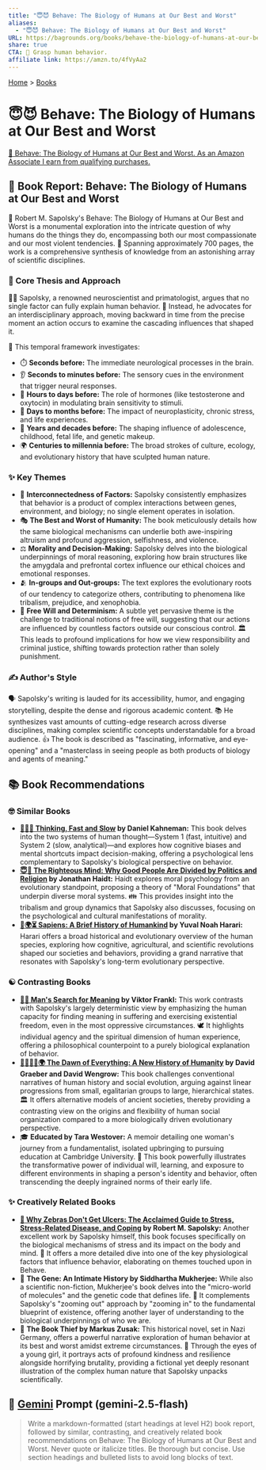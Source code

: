```yaml
---
title: "😇😈 Behave: The Biology of Humans at Our Best and Worst"
aliases:
  - "😇😈 Behave: The Biology of Humans at Our Best and Worst"
URL: https://bagrounds.org/books/behave-the-biology-of-humans-at-our-best-and-worst
share: true
CTA: 🧠 Grasp human behavior.
affiliate link: https://amzn.to/4fVyAa2
---
```

[Home](../index.md) > [Books](./index.md)  
# 😇😈 Behave: The Biology of Humans at Our Best and Worst  
[🛒 Behave: The Biology of Humans at Our Best and Worst. As an Amazon Associate I earn from qualifying purchases.](https://amzn.to/4fVyAa2)  
  
## 📖 Book Report: Behave: The Biology of Humans at Our Best and Worst  
  
🧠 Robert M. Sapolsky's Behave: The Biology of Humans at Our Best and Worst is a monumental exploration into the intricate question of why humans do the things they do, encompassing both our most compassionate and our most violent tendencies. 📑 Spanning approximately 700 pages, the work is a comprehensive synthesis of knowledge from an astonishing array of scientific disciplines.  
  
### 🎯 Core Thesis and Approach  
  
👨‍🔬 Sapolsky, a renowned neuroscientist and primatologist, argues that no single factor can fully explain human behavior. 🤝 Instead, he advocates for an interdisciplinary approach, moving backward in time from the precise moment an action occurs to examine the cascading influences that shaped it.  
  
🧭 This temporal framework investigates:  
* ⏱️ **Seconds before:** The immediate neurological processes in the brain.  
* 👂 **Seconds to minutes before:** The sensory cues in the environment that trigger neural responses.  
* 🧪 **Hours to days before:** The role of hormones (like testosterone and oxytocin) in modulating brain sensitivity to stimuli.  
* 🔄 **Days to months before:** The impact of neuroplasticity, chronic stress, and life experiences.  
* 👶 **Years and decades before:** The shaping influence of adolescence, childhood, fetal life, and genetic makeup.  
* 🌍 **Centuries to millennia before:** The broad strokes of culture, ecology, and evolutionary history that have sculpted human nature.  
  
### ✨ Key Themes  
  
* 🔗 **Interconnectedness of Factors:** Sapolsky consistently emphasizes that behavior is a product of complex interactions between genes, environment, and biology; no single element operates in isolation.  
* 🎭 **The Best and Worst of Humanity:** The book meticulously details how the same biological mechanisms can underlie both awe-inspiring altruism and profound aggression, selfishness, and violence.  
* ⚖️ **Morality and Decision-Making:** Sapolsky delves into the biological underpinnings of moral reasoning, exploring how brain structures like the amygdala and prefrontal cortex influence our ethical choices and emotional responses.  
* 🫂 **In-groups and Out-groups:** The text explores the evolutionary roots of our tendency to categorize others, contributing to phenomena like tribalism, prejudice, and xenophobia.  
* 🤔 **Free Will and Determinism:** A subtle yet pervasive theme is the challenge to traditional notions of free will, suggesting that our actions are influenced by countless factors outside our conscious control. 🏛️ This leads to profound implications for how we view responsibility and criminal justice, shifting towards protection rather than solely punishment.  
  
### ✍️ Author's Style  
  
🗣️ Sapolsky's writing is lauded for its accessibility, humor, and engaging storytelling, despite the dense and rigorous academic content. 📚 He synthesizes vast amounts of cutting-edge research across diverse disciplines, making complex scientific concepts understandable for a broad audience. 👍 The book is described as "fascinating, informative, and eye-opening" and a "masterclass in seeing people as both products of biology and agents of meaning."  
  
## 📚 Book Recommendations  
  
### 🤓 Similar Books  
  
* **[🤔🐇🐢 Thinking, Fast and Slow](./thinking-fast-and-slow.md) by Daniel Kahneman:** This book delves into the two systems of human thought—System 1 (fast, intuitive) and System 2 (slow, analytical)—and explores how cognitive biases and mental shortcuts impact decision-making, offering a psychological lens complementary to Sapolsky's biological perspective on behavior.  
* **[😇🧠 The Righteous Mind: Why Good People Are Divided by Politics and Religion](./the-righteous-mind.md) by Jonathan Haidt:** Haidt explores moral psychology from an evolutionary standpoint, proposing a theory of "Moral Foundations" that underpin diverse moral systems. 👪 This provides insight into the tribalism and group dynamics that Sapolsky also discusses, focusing on the psychological and cultural manifestations of morality.  
* **[📜🌍⏳ Sapiens: A Brief History of Humankind](./sapiens-a-brief-history-of-humankind.md) by Yuval Noah Harari:** Harari offers a broad historical and evolutionary overview of the human species, exploring how cognitive, agricultural, and scientific revolutions shaped our societies and behaviors, providing a grand narrative that resonates with Sapolsky's long-term evolutionary perspective.  
  
### ☯️ Contrasting Books  
  
* **[🔦💡 Man's Search for Meaning](./mans-search-for-meaning.md) by Viktor Frankl:** This work contrasts with Sapolsky's largely deterministic view by emphasizing the human capacity for finding meaning in suffering and exercising existential freedom, even in the most oppressive circumstances. 🕊️ It highlights individual agency and the spiritual dimension of human experience, offering a philosophical counterpoint to a purely biological explanation of behavior.  
* **[🌅🧑‍🤝‍🧑🌍 The Dawn of Everything: A New History of Humanity](./the-dawn-of-everything.md) by David Graeber and David Wengrow:** This book challenges conventional narratives of human history and social evolution, arguing against linear progressions from small, egalitarian groups to large, hierarchical states. 🏛️ It offers alternative models of ancient societies, thereby providing a contrasting view on the origins and flexibility of human social organization compared to a more biologically driven evolutionary perspective.  
* 🎓 **Educated by Tara Westover:** A memoir detailing one woman's journey from a fundamentalist, isolated upbringing to pursuing education at Cambridge University. 🦋 This book powerfully illustrates the transformative power of individual will, learning, and exposure to different environments in shaping a person's identity and behavior, often transcending the deeply ingrained norms of their early life.  
  
### ✨ Creatively Related Books  
  
* **[🦓 Why Zebras Don't Get Ulcers: The Acclaimed Guide to Stress, Stress-Related Disease, and Coping](./why-zebras-dont-get-ulcers.md) by Robert M. Sapolsky:** Another excellent work by Sapolsky himself, this book focuses specifically on the biological mechanisms of stress and its impact on the body and mind. 🤯 It offers a more detailed dive into one of the key physiological factors that influence behavior, elaborating on themes touched upon in Behave.  
* 🧬 **The Gene: An Intimate History by Siddhartha Mukherjee:** While also a scientific non-fiction, Mukherjee's book delves into the "micro-world of molecules" and the genetic code that defines life. 🔬 It complements Sapolsky's "zooming out" approach by "zooming in" to the fundamental blueprint of existence, offering another layer of understanding to the biological underpinnings of who we are.  
* 📖 **The Book Thief by Markus Zusak:** This historical novel, set in Nazi Germany, offers a powerful narrative exploration of human behavior at its best and worst amidst extreme circumstances. 👧 Through the eyes of a young girl, it portrays acts of profound kindness and resilience alongside horrifying brutality, providing a fictional yet deeply resonant illustration of the complex human nature that Sapolsky unpacks scientifically.  
  
## 💬 [Gemini](https://gemini.google.com) Prompt (gemini-2.5-flash)  
> Write a markdown-formatted (start headings at level H2) book report, followed by similar, contrasting, and creatively related book recommendations on Behave: The Biology of Humans at Our Best and Worst. Never quote or italicize titles. Be thorough but concise. Use section headings and bulleted lists to avoid long blocks of text.